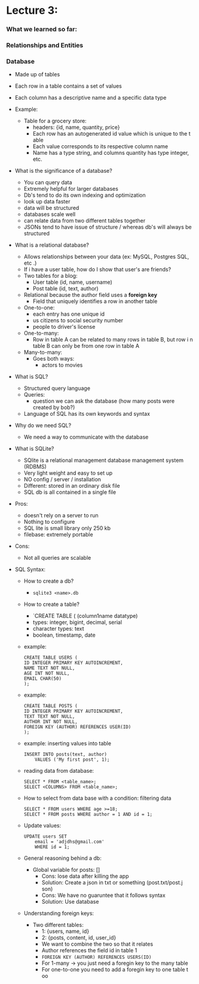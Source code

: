 # Lecture 3: 

### What we learned so far:



### Relationships and Entities




### Database
- Made up of tables
- Each row in a table contains a set of values
- Each column has a descriptive name and a specific data type
- Example:
    - Table for a grocery store:
         - headers: {id, name, quantity, price}
         - Each row has an autogenerated id value which is unique to the t           able
         - Each value corresponds to its respective column name
         - Name has a type string, and columns quantity has type integer,            etc.

- What is the significance of a database? 
    - You can query data
    - Extremely helpful for larger databases
    - Db's tend to do its own indexing and optimization 
    - look up data faster
    - data will be structured
    - databases scale well
    - can relate data from two different tables together
    - JSONs tend to have issue of structure / whereas db's will always be
      structured

- What is a relational database?
    - Allows relationships between your data (ex: MySQL, Postgres SQL, etc      .)
    - If i have a user table, how do I show that user's are friends?
    - Two tables for a blog: 
        - User table (id, name, username)
        - Post table (id, text, author)
    - Relational because the author field uses a **foreign key**
        - Field that uniquely identifies a row in another table
    - One-to-one:
        - each entry has one unique id
        - us citizens to social security number
        - people to driver's license
    - One-to-many:
        - Row in table A can be related to many rows in table B, but row i          n table B can only be from one row in table A
    - Many-to-many:
        - Goes both ways:
            - actors to movies
           


- What is SQL?
    - Structured query language
    - Queries: 
        - question we can ask the database (how many posts were created by
          bob?)
    - Language of SQL has its own keywords and syntax
  

- Why do we need SQL?
    - We need a way to communicate with the database
 

- What is SQLite? 
    - SQlite is a relational management database management system (RDBMS)
    - Very light weight and easy to set up 
    - NO config  / server / installation
    - Different: stored in an ordinary disk file
    - SQL db is all contained in a single file

- Pros:
    - doesn't rely on a server to run
    - Nothing to configure
    - SQL lite is small library only 250 kb
    - filebase: extremely portable

- Cons:
    - Not all queries are scalable

- SQL Syntax:
    - How to create a db?
        - `sqlite3 <name>.db`
    - How to create a table?
        - `CREATE TABLE <name>(
            (column1name datatype)
        - types: integer, bigint, decimal, serial
        - character types: text
        - boolean, timestamp, date

    - example:
        ```{sqlite}
        CREATE TABLE USERS (
        ID INTEGER PRIMARY KEY AUTOINCREMENT, 
        NAME TEXT NOT NULL,
        AGE INT NOT NULL,
        EMAIL CHAR(50)
        );
        ```

    - example:
        ```{sqlite}
        CREATE TABLE POSTS (
        ID INTEGER PRIMARY KEY AUTOINCREMENT, 
        TEXT TEXT NOT NULL,
        AUTHOR INT NOT NULL,
        FOREIGN KEY (AUTHOR) REFERENCES USER(ID)
        );
        ```
    - example:
        inserting values into table
        ```{sqlite}
        INSERT INTO posts(text, author)
            VALUES ('My first post', 1);
        ```
    - reading data from database:
        ```{sqllite}
        SELECT * FROM <table_name>;
        SELECT <COLUMNS> FROM <table_name>;
        ```
    - How to select from data base with a condition:
        filtering data 
        ```{sqllite}
        SELECT * FROM users WHERE age >=18;
        SELECT * FROM posts WHERE author = 1 AND id = 1;
        ```

    - Update values:
        ```{sqlite}
        UPDATE users SET
            email = 'adjdhs@gmail.com'
            WHERE id = 1;
        ```
    - General reasoning behind a db:
        - Global variable for posts: []
            - Cons: lose data after killing the app
            - Solution: Create a json in txt or something (post.txt/post.j              son)
            - Cons: We have no guaruntee that it follows syntax
            - Solution: Use database

    - Understanding foreign keys:
        - Two different tables:
            - 1: {users, name, id}
            - 2: {posts, content, id, user_id}
            - We want to combine the two so that it relates
            - Author references the field id in table 1
            - `FOREIGN KEY (AUTHOR) REFERENCES USERS(ID)`
            - For 1-many -> you just need a foregin key to the many table
            - For one-to-one  you need to add a foregin key to one table t              oo 
    

 
       





###




###
